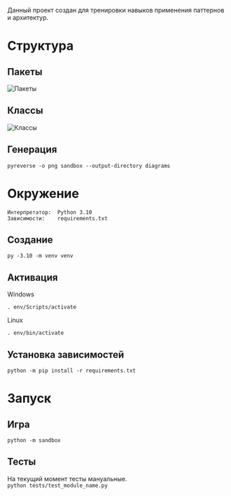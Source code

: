 Данный проект создан для тренировки навыков применения паттернов и архитектур.

# Структура
## Пакеты
![Пакеты](https://raw.githubusercontent.com/PavelAltynnikov/pygame-sandbox/master/packages.png)
## Классы
![Классы](https://raw.githubusercontent.com/PavelAltynnikov/pygame-sandbox/master/classes.png)
## Генерация
`pyreverse -o png sandbox --output-directory diagrams`

# Окружение
```
Интерпретатор:  Python 3.10  
Зависимости:    requirements.txt
```

## Создание
`py -3.10 -m venv venv`

## Активация
Windows

`. env/Scripts/activate`  

Linux

`. env/bin/activate`

## Установка зависимостей
`python -m pip install -r requirements.txt`

# Запуск
## Игра
`python -m sandbox`

## Тесты
На текущий момент тесты мануальные.  
`python tests/test_module_name.py`
